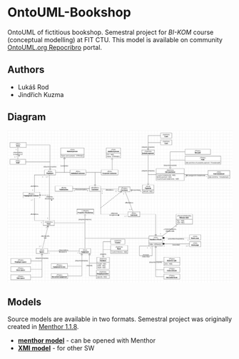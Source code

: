 # OntoUML-Bookshop
OntoUML of fictitious bookshop.
Semestral project for *BI-KOM* course (conceptual modelling) at FIT CTU.
This model is available on community [OntoUML.org Repocribro](https://ontouml.org/repocribro/) portal.

## Authors
- Lukáš Rod
- Jindřich Kuzma

## Diagram
![Bookshop](https://raw.githubusercontent.com/rodlukas/OntoUML-Bookshop/master/diagrams/diagram.png)

## Models
Source models are available in two formats. Semestral project was originally created in [Menthor 1.1.8](http://www.menthor.net/menthor-editor.html).
* **[menthor model](https://github.com/rodlukas/OntoUML-Bookshop/blob/master/models/model.menthor?raw=true)** - can be opened with Menthor
* **[XMI model](https://github.com/rodlukas/OntoUML-Bookshop/blob/master/models/model.refontouml)** - for other SW
